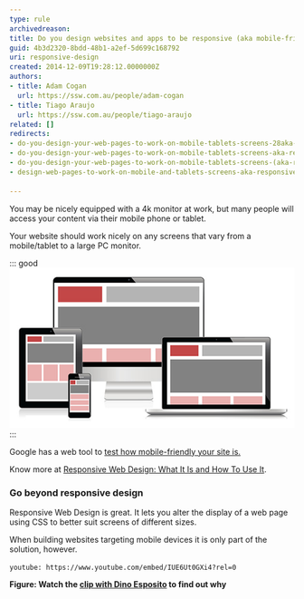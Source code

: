 ```yaml
---
type: rule
archivedreason: 
title: Do you design websites and apps to be responsive (aka mobile-friendly)?
guid: 4b3d2320-8bdd-48b1-a2ef-5d699c168792
uri: responsive-design
created: 2014-12-09T19:28:12.0000000Z
authors:
- title: Adam Cogan
  url: https://ssw.com.au/people/adam-cogan
- title: Tiago Araujo
  url: https://ssw.com.au/people/tiago-araujo
related: []
redirects:
- do-you-design-your-web-pages-to-work-on-mobile-tablets-screens-28aka-responsive-web-design29
- do-you-design-your-web-pages-to-work-on-mobile-tablets-screens-aka-responsive-web-design
- do-you-design-your-web-pages-to-work-on-mobile-tablets-screens-(aka-responsive-web-design)
- design-web-pages-to-work-on-mobile-and-tablets-screens-aka-responsive-web-design

---
```


You may be nicely equipped with a 4k monitor at work, but many people will access your content via their mobile phone or tablet.

Your website should work nicely on any screens that vary from a mobile/tablet to a large PC monitor.

<!--endintro-->

::: good  
![Figure: Good example - A modern website adapts to different screens](Responsive-Design.jpg)  
:::

Google has a web tool to [test how mobile-friendly your site is.](https://testmysite.thinkwithgoogle.com/)

Know more at [Responsive Web Design: What It Is and How To Use It](http://www.smashingmagazine.com/2011/01/12/guidelines-for-responsive-web-design/).

### Go beyond responsive design

Responsive Web Design is great. It lets you alter the display of a web page using CSS to better suit screens of different sizes.

When building websites targeting mobile devices it is only part of the solution, however.

`youtube: https://www.youtube.com/embed/IUE6Ut0GXi4?rel=0`
 
**Figure: Watch the [clip with Dino Esposito](http://tv.ssw.com/4681/writing-mobile-sites-lessons-learned-top-tips-web-developers) to find out why**
